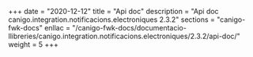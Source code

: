 +++
date        = "2020-12-12"
title       = "Api doc"
description = "Api doc canigo.integration.notificacions.electroniques 2.3.2"
sections    = "canigo-fwk-docs"
enllac		= "/canigo-fwk-docs/documentacio-llibreries/canigo.integration.notificacions.electroniques/2.3.2/api-doc/"
weight		= 5
+++
